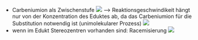 - Carbeniumion als Zwischenstufe 
![](Pasted%20image%2020231130160928.png)
--> Reaktionsgeschwindikeit hängt nur von der Konzentration des Eduktes ab, da das Carbeniumion für die Substitution notwendig ist (unimolekularer Prozess)
![](Pasted%20image%2020231130161120.png)
- wenn im Edukt Stereozentren vorhanden sind: Racemisierung
![](Pasted%20image%2020231130161335.png)
